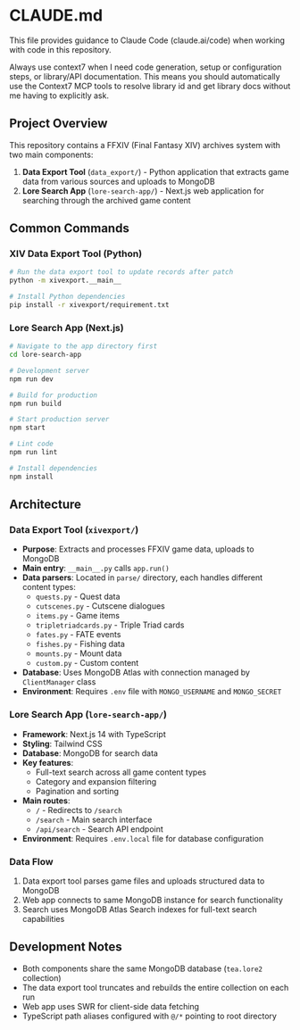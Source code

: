 # CLAUDE.md

This file provides guidance to Claude Code (claude.ai/code) when working with code in this repository.

Always use context7 when I need code generation, setup or configuration steps, or
library/API documentation. This means you should automatically use the Context7 MCP
tools to resolve library id and get library docs without me having to explicitly ask.

## Project Overview

This repository contains a FFXIV (Final Fantasy XIV) archives system with two main components:

1. **Data Export Tool** (`data_export/`) - Python application that extracts game data from various sources and uploads to MongoDB
2. **Lore Search App** (`lore-search-app/`) - Next.js web application for searching through the archived game content

## Common Commands

### XIV Data Export Tool (Python)
```bash
# Run the data export tool to update records after patch
python -m xivexport.__main__

# Install Python dependencies
pip install -r xivexport/requirement.txt
```

### Lore Search App (Next.js)
```bash
# Navigate to the app directory first
cd lore-search-app

# Development server
npm run dev

# Build for production
npm run build

# Start production server
npm start

# Lint code
npm run lint

# Install dependencies
npm install
```

## Architecture

### Data Export Tool (`xivexport/`)
- **Purpose**: Extracts and processes FFXIV game data, uploads to MongoDB
- **Main entry**: `__main__.py` calls `app.run()`
- **Data parsers**: Located in `parse/` directory, each handles different content types:
  - `quests.py` - Quest data
  - `cutscenes.py` - Cutscene dialogues
  - `items.py` - Game items
  - `tripletriadcards.py` - Triple Triad cards
  - `fates.py` - FATE events
  - `fishes.py` - Fishing data
  - `mounts.py` - Mount data
  - `custom.py` - Custom content
- **Database**: Uses MongoDB Atlas with connection managed by `ClientManager` class
- **Environment**: Requires `.env` file with `MONGO_USERNAME` and `MONGO_SECRET`

### Lore Search App (`lore-search-app/`)
- **Framework**: Next.js 14 with TypeScript
- **Styling**: Tailwind CSS
- **Database**: MongoDB for search data
- **Key features**:
  - Full-text search across all game content types
  - Category and expansion filtering
  - Pagination and sorting
- **Main routes**:
  - `/` - Redirects to `/search`
  - `/search` - Main search interface
  - `/api/search` - Search API endpoint
- **Environment**: Requires `.env.local` file for database configuration

### Data Flow
1. Data export tool parses game files and uploads structured data to MongoDB
2. Web app connects to same MongoDB instance for search functionality
3. Search uses MongoDB Atlas Search indexes for full-text search capabilities

## Development Notes

- Both components share the same MongoDB database (`tea.lore2` collection)
- The data export tool truncates and rebuilds the entire collection on each run
- Web app uses SWR for client-side data fetching
- TypeScript path aliases configured with `@/*` pointing to root directory
